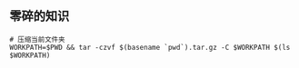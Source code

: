 ## 零碎的知识

```
# 压缩当前文件夹
WORKPATH=$PWD && tar -czvf $(basename `pwd`).tar.gz -C $WORKPATH $(ls $WORKPATH)
```